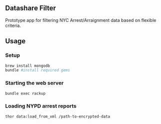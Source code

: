 ## Datashare Filter

Prototype app for filtering NYC Arrest/Arraignment data based on
flexible criteria.

## Usage

### Setup

```bash
brew install mongodb
bundle #install required gems
```

### Starting the web server
```bash
bundle exec rackup
```

### Loading NYPD arrest reports
```bash
thor data:load_from_xml /path-to-encrypted-data
```
